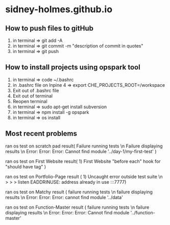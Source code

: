 # sidney-holmes.github.io

## How to push files to gitHub

1) in terminal => git add -A
2) in terminal => git commit -m "description of commit in quotes"
3) in terminal => git push

## How to install projects using opspark tool

1) in terminal => code ~/.bashrc
2) in .bashrc file on lnpine 4 => export CHE_PROJECTS_ROOT=/workspace
3) Exit out of .bashrc file
4) Exit out of terminal
5) Reopen terminal
6) in terminal => sudo apt-get install subversion
7) in terminal => npm install -g opspark
8) in terminal => os install

## Most recent problems
ran os test on scratch pad result( Failure running tests \n Failure displaying results \n Error: Error: Error: Cannot find module '../day-1/my-first-test' )

ran os test on First Website result( 1) First Website "before each" hook for "should have <head> tag" )

ran os test on Portfolio-Page result ( 1) Uncaught error outside test suite \n > > > listen EADDRINUSE: address already in use :::7777)

ran os test on Matchy result ( failure running tests \n failure displaying results \n Error: Error: Error: cannot find module '../data'

ran os test on Function-Master result ( failure running tests \n failure displaying results \n Error: Error: Error: Cannot find module '../function-master'